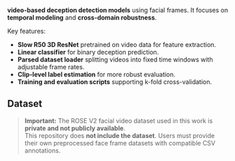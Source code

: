 **video-based deception detection models** using facial frames. It focuses on **temporal modeling** and **cross-domain robustness**.  

Key features:
- **Slow R50 3D ResNet** pretrained on video data for feature extraction.
- **Linear classifier** for binary deception prediction.
- **Parsed dataset loader** splitting videos into fixed time windows with adjustable frame rates.
- **Clip-level label estimation** for more robust evaluation.
- **Training and evaluation scripts** supporting k-fold cross-validation.

## Dataset
> **Important:** The ROSE V2 facial video dataset used in this work is **private and not publicly available**.  
> This repository does **not include the dataset**. Users must provide their own preprocessed face frame datasets with compatible CSV annotations.
